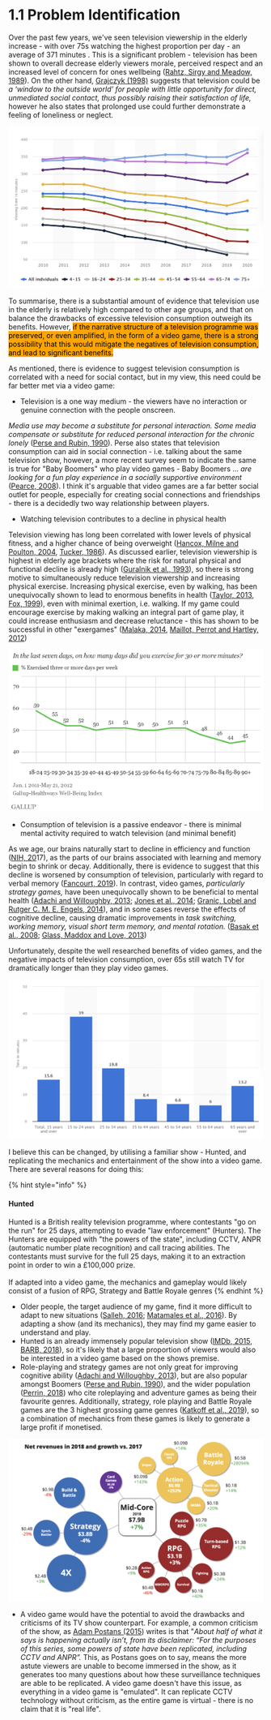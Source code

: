 # 1.1 Problem Identification

Over the past few years, we've seen television viewership in the elderly increase - with over 75s watching the highest proportion per day - an average of 371 minutes . This is a significant problem - television has been shown to overall decrease elderly viewers morale, perceived respect and an increased level of concern for ones wellbeing ([Rahtz, Sirgy and Meadow, 1989](../reference-list.md)). On the other hand, [Grajczyk (1998)](../reference-list.md) suggests that television could be _a ‘window to the outside world’ for people with little opportunity for direct, unmediated social contact, thus possibly raising their satisfaction of life,_ however he also states that prolonged use could further demonstrate a feeling of loneliness or neglect.

![Daily TV viewing time by age UK 2010-2017 (Statista)](<../.gitbook/assets/image (1) (1) (1) (1).png>)

To summarise, there is a substantial amount of evidence that television use in the elderly is relatively high compared to other age groups, and that on balance the drawbacks of excessive television consumption outweigh its benefits. However, <mark style="background-color:orange;">if the narrative structure of a television programme was preserved, or even amplified, in the form of a video game, there is a strong possibility that this would mitigate the negatives of television consumption, and lead to significant benefits.</mark>

As mentioned, there is evidence to suggest television consumption is correlated with a need for social contact, but in my view, this need could be far better met via a video game:

* Television is a one way medium - the viewers have no interaction or genuine connection with the people onscreen.

_Media use may become a substitute for personal interaction. Some media compensate or substitute for reduced personal interaction for the chronic lonely_ ([Perse and Rubin, 1990](../reference-list.md)). Perse also states that television consumption can aid in social connection - i.e. talking about the same television show, however, a more recent survey seem to indicate the same is true for "Baby Boomers" who play video games - Baby Boomers ... _are looking for a fun play experience in a socially supportive environment_ ([Pearce, 2008](../reference-list.md)). I think it's arguable that video games are a far better social outlet for people, especially for creating social connections and friendships - there is a decidedly two way relationship between players.

* Watching television contributes to a decline in physical health&#x20;

Television viewing has long been correlated with lower levels of physical fitness, and a higher chance of being overweight ([Hancox, Milne and Poulton, 2004](../reference-list.md), [Tucker, 1986](../reference-list.md)). As discussed earlier, television viewership is highest in elderly age brackets where the risk for natural physical and functional decline is already high ([Guralnik et al., 1993](../reference-list.md)), so there is strong motive to simultaneously reduce television viewership and increasing physical exercise. Increasing physical exercise, even by walking, has been unequivocally shown to lead to enormous benefits in health ([Taylor, 2013](../reference-list.md), [Fox, 1999](../reference-list.md)), even with minimal exertion, i.e. walking. If my game could encourage exercise by making walking an integral part of game play, it could increase enthusiasm and decrease reluctance - this has shown to be successful in other "exergames" ([Malaka, 2014](../reference-list.md), [Maillot, Perrot and Hartley, 2012](../reference-list.md))

![Graph showing percentage decline in regular exercise with age (Mcgeeney and Mendes, 2012) ](<../.gitbook/assets/image (1) (2) (1) (1).png>)

* Consumption of television is a passive endeavor - there is minimal mental activity required to watch television (and minimal benefit)

As we age, our brains naturally start to decline in efficiency and function ([NIH, 20](../reference-list.md)17), as the parts of our brains associated with learning and memory begin to shrink or decay. Additionally, there is evidence to suggest that this decline is worsened by consumption of television, particularly with regard to verbal memory ([Fancourt, 2019](../reference-list.md)). In contrast, video games, _particularly strategy games,_ have been unequivocally shown to be beneficial to mental health ([Adachi and Willoughby, 2013](../reference-list.md); [Jones et al., 2014](../reference-list.md); [Granic, Lobel and Rutger C. M. E. Engels, 2014](../reference-list.md)), and in some cases reverse the effects of cognitive decline, causing dramatic improvements in _task switching, working memory, visual short term memory, and mental rotation._ ([Basak et al., 2008](../reference-list.md); [Glass, Maddox and Love, 2013](../reference-list.md))

Unfortunately, despite the well researched benefits of video games, and the negative impacts of television consumption, over 65s still watch TV for dramatically longer than they play video games.

![](<../.gitbook/assets/image (3) (1).png>)

I believe this can be changed, by utilising a familiar show - Hunted, and replicating the mechanics and entertainment of the show into a video game. There are several reasons for doing this:

{% hint style="info" %}
#### Hunted

Hunted is a British reality television programme, where contestants "go on the run" for 25 days, attempting to evade "law enforcement" (Hunters). The Hunters are equipped with "the powers of the state", including CCTV, ANPR (automatic number plate recognition) and call tracing abilities. The contestants must survive for the full 25 days, making it to an extraction point in order to win a £100,000 prize.\
\
If adapted into a video game, the mechanics and gameplay would likely consist of a fusion of RPG, Strategy and Battle Royale genres
{% endhint %}

* Older people, the target audience of my game, find it more difficult to adapt to new situations ([Salleh, 2016](../reference-list.md); [Matamales et al., 2016](../reference-list.md)). By adapting a show (and its mechanics), they may find my game easier to understand and play.
* Hunted is an already immensely popular television show ([IMDb, 2015](../reference-list.md), [BARB, 2018](../reference-list.md)), so it's likely that a large proportion of viewers would also be interested in a video game based on the shows premise.
* Role-playing and strategy games are not only great for improving cognitive ability ([Adachi and Willoughby, 2013](../reference-list.md)), but are also popular amongst Boomers ([Perse and Rubin, 1990](../reference-list.md)), and the wider population ([Perrin, 2018](../reference-list.md)) who cite roleplaying and adventure games as being their favourite genres. Additionally, strategy, role playing and Battle Royale games are the 3 highest grossing game genres ([Katkoff et al., 2019](../reference-list.md)), so a combination of mechanics from these games is likely to generate a large profit if monetised.

![](<../.gitbook/assets/image (4) (1) (1) (1) (1) (1).png>)

* A video game would have the potential to avoid the drawbacks and criticisms of its TV show counterpart. For example, a common criticism of the show, as [Adam Postans (2015](../reference-list.md)) writes is that "_About half of what it says is happening actually isn’t, from its disclaimer: “For the purposes of this series, some powers of state have been replicated, including CCTV and ANPR”._ This, as Postans goes on to say, means the more astute viewers are unable to become immersed in the show, as  it generates too many questions about how these surveillance techniques are able to be replicated. A video game doesn't have this issue, as everything in a video game is "emulated". It can replicate CCTV technology without criticism, as the entire game is virtual - there is no claim that it is "real life".
